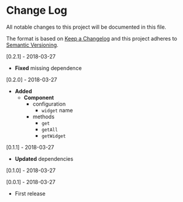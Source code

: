 # Change Log
All notable changes to this project will be documented in this file.

The format is based on [Keep a Changelog](http://keepachangelog.com/)
and this project adheres to [Semantic Versioning](http://semver.org/).

[0.2.1] - 2018-03-27
- **Fixed** missing dependence

[0.2.0] - 2018-03-27
- **Added**
    - **Component**
        - configuration
            - `widget` name
        - methods
            - `get`
            - `getAll`
            - `getWidget`

[0.1.1] - 2018-03-27
- **Updated** dependencies

[0.1.0] - 2018-03-27

[0.0.1] - 2018-03-27
- First release
